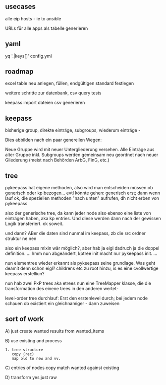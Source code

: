 ## usecases

alle eip hosts - ie to ansible

URLs für alle apps als tabelle generieren

## yaml

yq '.|keys[]' config.yml



## roadmap

excel table neu anlegen, füllen, endgültigen standard festlegen


weitere schritte zur datenbank, 
csv query tests

keepass import dateien csv generieren

## keepass

bisherige group, direkte einträge, subgroups, wiederum einträge - 

Dies abbilden nach ein paar generellen Wegen:

Neue Gruppe wird mit neuer Untergliederung versehen. Alle Einträge aus alter Gruppe inkl. Subgroups werden gemeinsam neu geordnet nach neuer Gliederung (meist nach Behörden ArbG, FinG, etc.)


## tree

pykeepass hat eigene methoden, also wird man entscheiden müssen ob generisch oder kp bezogen...
evtl könnte gehen:
generisch erst;
dann wenn  lauf ok, die speziellen methoden "nach unten" aufrufen, dh nicht erben von pykeepass

also der generische tree, da kann jeder node also ebenso eine liste von einträgen haben, aka kp entries. Und diese werden dann nach der gewissen Logik transferiert. 
ok soweit.

und dann?
ABer die daten sind nunmal im keepass, zb die src ordner struktur
ne nen


also ein keepass mixin wär möglich?, aber hab ja eigl
dadruch ja die doppel definition. 
...
hmm nun abgeändert, kptree init macht nur pykeepass init. 
...



nun elementree wieder erkannt als pykeepass seine grundlage.
Was geht deamit denn schon eigl?
childrens etc zu root hinzu,  is es eine cvollwertige keepass erstelliun?

nun hab zwei PkP trees aka etrees
nun eine TreeMapper klasse, die die transformation des einene trees in den anderen wertet-

level-order tree durchlauf: Erst den erstenlevel durch; bei jedem node schauen ob existiert ein gleichnamiger - dann zuweisen



## sort of work

A) just create wanted results from wanted_items 

B) use existing and process

	1. tree structure 
       copy (rec)  
       map old to new and vv.  
 
C) entries of nodes
		copy
		match wanted against existing
 
D) transform 
    yes
    just raw

